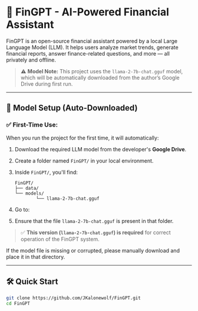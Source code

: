 # 🧠 FinGPT - AI-Powered Financial Assistant

FinGPT is an open-source financial assistant powered by a local Large Language Model (LLM). It helps users analyze market trends, generate financial reports, answer finance-related questions, and more — all privately and offline.

> ⚠️ **Model Note:** This project uses the `llama-2-7b-chat.gguf` model, which will be automatically downloaded from the author’s Google Drive during first run.

---

## 🧠 Model Setup (Auto-Downloaded)

### ✅ First-Time Use:

When you run the project for the first time, it will automatically:

1. Download the required LLM model from the developer's **Google Drive**.
2. Create a folder named `FinGPT/` in your local environment.
3. Inside `FinGPT/`, you'll find:
    ```
    FinGPT/
    ├── data/
    └── models/
            └── llama-2-7b-chat.gguf
    ```

4. Go to:
5. Ensure that the file `llama-2-7b-chat.gguf` is present in that folder.

> ✅ **This version (`llama-2-7b-chat.gguf`) is required** for correct operation of the FinGPT system.

If the model file is missing or corrupted, please manually download and place it in that directory.

---

## 🛠️ Quick Start

```bash
git clone https://github.com/JKalonewolf/FinGPT.git
cd FinGPT

